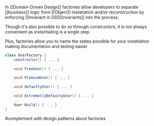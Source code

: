 In [[Domain-Driven Design]] factories allow developers to separate [[business]] logic from [[Object]] instatiation and/or reconstruction by enforcing [[Invariant in DDD|invariants]] into the process.

Though it's also possible to do so through constructors, it is not always convenient as instantiating is a single step.

Plus, factories allow you to name the states possible for your instatiation making documentation and testing easier

```C#
class UserFactory {
	constructor() { ... }
	
	void FreeUser() { ... }
	
	void PremiumUser() { ... }
	
	void DefaultyUser() { ... }
	
	void ExtremellyDefaultyUser() { ... }
	...
	User Build() { ... }
}
```

#complement with design patterns about factories